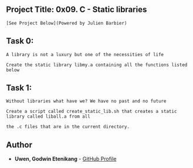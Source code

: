 <a name="Project Title:  0x09. C - Static libraries"></a>
## Project Title: 0x09. C - Static libraries

	[See Project Below](Powered by Julien Barbier)


<a name="Task 0"></a>
## Task 0: 

	A library is not a luxury but one of the necessities of life

 	Create the static library libmy.a containing all the functions listed below

<a name="Task 1"></a>
## Task 1: 

	Without libraries what have we? We have no past and no future
	
	Create a script called create_static_lib.sh that creates a static library called liball.a from all 
	
	the .c files that are in the current directory.

## Author

- **Uwen, Godwin Etenikang** - [GitHub Profile](https://github.com/uwen-godwin)

